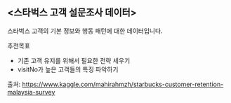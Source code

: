 ## **<스타벅스 고객 설문조사 데이터>**

스타벅스 고객의 기본 정보와 행동 패턴에 대한 데이터입니다.

추천목표
- 기존 고객 유지를 위해서 필요한 전략 세우기
- visitNo가 높은 고객들의 특징 파악하기

출처: https://www.kaggle.com/mahirahmzh/starbucks-customer-retention-malaysia-survey
